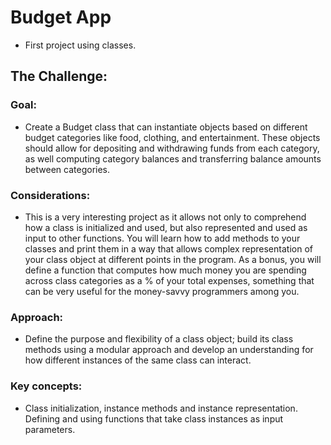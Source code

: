 # Budget App
* First project using classes.

## The Challenge:

### Goal: 
- Create a Budget class that can instantiate objects based on different budget categories like food, clothing, and entertainment. These objects should allow for depositing and withdrawing funds from each category, as well computing category balances and transferring balance amounts between categories.

### Considerations: 
- This is a very interesting project as it allows not only to comprehend how a class is initialized and used, but also represented and used as input to other functions. You will learn how to add methods to your classes and print them in a way that allows complex representation of your class object at different points in the program. As a bonus, you will define a function that computes how much money you are spending across class categories as a % of your total expenses, something that can be very useful for the money-savvy programmers among you.

### Approach: 
- Define the purpose and flexibility of a class object; build its class methods using a modular approach and develop an understanding for how different instances of the same class can interact.

### Key concepts: 
- Class initialization, instance methods and instance representation. Defining and using functions that take class instances as input parameters.
